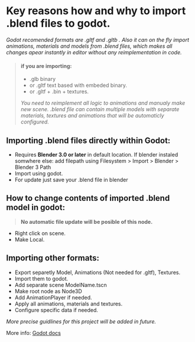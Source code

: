 # Key reasons how and why to import .blend files to godot.

*Godot recomended formats are .gltf and .gltb .
Also it can on the fly import animations, materials and models from .blend files, which makes all changes apear instantly in editor without any reimplementation in code.*

> #### if you are importing:
> - .glb binary
> - or .gltf text based with embeded binary.
> - or .gltf + .bin + textures.
>
> *You need to reimplement all logic to animations and manualy make new scene.
.blend file can contain multiple models with separate materials, textures and animations that will be automaticly configured.*

## Importing .blend files directly within Godot:
- Requires **Blender 3.0 or later** in default location.
    If blender instaled somwhere else:
    add filepath using Filesystem > Import > Blender > Blender 3 Path
- Import using godot.
- For update just save your .blend file in blender

## How to change contents of imported .blend model in godot:
> **No automatic file update will be posible of this node.**
- Right click on scene.
- Make Local.

## Importing other formats:
- Export separetly Model, Animations (Not needed for .gltf), Textures.
- Import them to godot.
- Add separate scene ModelName.tscn
- Make root node as Node3D
- Add AnimationPlayer if needed.
- Apply all animations, materials and textures.
- Configure specific data if needed.

*More precise guidlines for this project will be added in future.*

More info: [Godot docs](https://docs.godotengine.org/en/4.5/tutorials/assets_pipeline/)